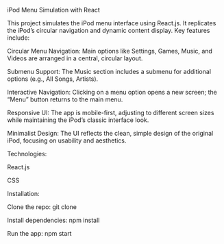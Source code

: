 iPod Menu Simulation with React

This project simulates the iPod menu interface using React.js. It replicates the iPod’s circular navigation and dynamic content display. Key features include:

Circular Menu Navigation: Main options like Settings, Games, Music, and Videos are arranged in a central, circular layout.

Submenu Support: The Music section includes a submenu for additional options (e.g., All Songs, Artists).

Interactive Navigation: Clicking on a menu option opens a new screen; the “Menu” button returns to the main menu.

Responsive UI: The app is mobile-first, adjusting to different screen sizes while maintaining the iPod’s classic interface look.

Minimalist Design: The UI reflects the clean, simple design of the original iPod, focusing on usability and aesthetics.

Technologies:

React.js

CSS

Installation:

Clone the repo: git clone <repo-url>

Install dependencies: npm install

Run the app: npm start
